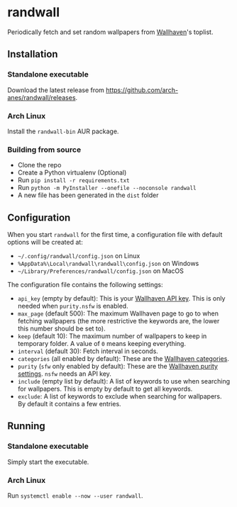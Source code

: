# randwall

Periodically fetch and set random wallpapers from [Wallhaven](https://wallhaven.cc/)'s toplist.

## Installation

### Standalone executable

Download the latest release from <https://github.com/arch-anes/randwall/releases>.

### Arch Linux

Install the `randwall-bin` AUR package.

### Building from source

- Clone the repo
- Create a Python virtualenv (Optional)
- Run `pip install -r requirements.txt`
- Run `python -m PyInstaller --onefile --noconsole randwall`
- A new file has been generated in the `dist` folder

## Configuration

When you start `randwall` for the first time, a configuration file with default options will be created at:

- `~/.config/randwall/config.json` on Linux
- `%AppData%\Local\randwall\randwall\config.json` on Windows
- `~/Library/Preferences/randwall/config.json` on MacOS

The configuration file contains the following settings:

- `api_key` (empty by default): This is your [Wallhaven API key](https://wallhaven.cc/settings/account). This is only needed when `purity.nsfw` is enabled.
- `max_page` (default 500): The maximum Wallhaven page to go to when fetching wallpapers (the more restrictive the keywords are, the lower this number should be set to).
- `keep` (default 10): The maximum number of wallpapers to keep in temporary folder. A value of `0` means keeping everything.
- `interval` (default 30): Fetch interval in seconds.
- `categories` (all enabled by default): These are the [Wallhaven categories](https://wallhaven.cc/toplist).
- `purity` (`sfw` only enabled by default): These are the [Wallhaven purity settings](https://wallhaven.cc/toplist). `nsfw` needs an API key.
- `include` (empty list by default): A list of keywords to use when searching for wallpapers. This is empty by default to get all keywords.
- `exclude`: A list of keywords to exclude when searching for wallpapers. By default it contains a few entries.

## Running

### Standalone executable

Simply start the executable.

### Arch Linux

Run `systemctl enable --now --user randwall`.
